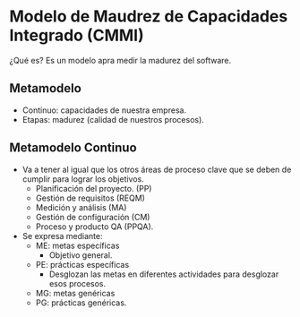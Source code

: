 # Modelo de Maudrez de Capacidades Integrado (CMMI)

¿Qué es? Es un modelo apra medir la madurez del software.

## Metamodelo

- Continuo: capacidades de nuestra empresa.
- Etapas: madurez (calidad de nuestros procesos).

## Metamodelo Continuo

- Va a tener al igual que los otros áreas de proceso clave que se deben de
  cumplir para lograr los objetivos.
  - Planificación del proyecto. (PP)
  - Gestión de requisitos (REQM)
  - Medición y análisis (MA)
  - Gestión de configuración (CM)
  - Proceso y producto QA (PPQA).
- Se expresa mediante:
  - ME: metas específicas
    - Objetivo general.
  - PE: prácticas específicas
    - Desglozan las metas en diferentes actividades para desglozar esos procesos.
  - MG: metas genéricas
  - PG: prácticas genéricas.
